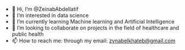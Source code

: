 - 👋 Hi, I’m @ZeinabAbdellatif
- 👀 I’m interested in data science
- 🌱 I’m currently learning Machine learning and Artificial Intelligence
- 💞️ I’m looking to collaborate on projects in the field of healthcare and public health
- 📫 How to reach me: through my email: zynabelkhateb@gmail.com

<!---
ZeinabAbdellatif/ZeinabAbdellatif is a ✨ special ✨ repository because its `README.md` (this file) appears on your GitHub profile.
You can click the Preview link to take a look at your changes.
--->
